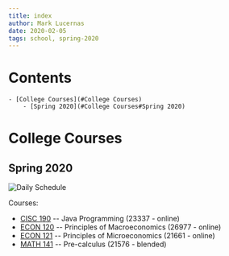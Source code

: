 ```yaml
---
title: index
author: Mark Lucernas
date: 2020-02-05
tags: school, spring-2020
---
```


# Contents
    - [College Courses](#College Courses)
        - [Spring 2020](#College Courses#Spring 2020)

# College Courses

## Spring 2020

![Daily Schedule](file:./spring-2020/media/spring-2020_dailySchedule_v1.png)

Courses:

  * [CISC 190](spring-2020/CISC-190/cisc-190) -- Java Programming (23337 - online)
  * [ECON 120](spring-2020/ECON-120/econ-120) -- Principles of Macroeconomics (26977 - online)
  * [ECON 121](spring-2020/ECON-121/econ-121) -- Principles of Microeconomics (21661 - online)
  * [MATH 141](spring-2020/MATH-141/math-141) -- Pre-calculus (21576 - blended)

